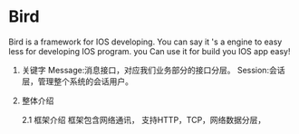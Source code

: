 # Bird
Bird is a framework for IOS developing. You can say it 's a engine to easy less for developing IOS program.
you Can use it for build you IOS app easy!

1. 关键字
   Message:消息接口，对应我们业务部分的接口分层。
   Session:会话层，管理整个系统的会话用户。
2. 整体介绍

   2.1  框架介绍
        框架包含网络通讯， 支持HTTP，TCP，网络数据分层，
